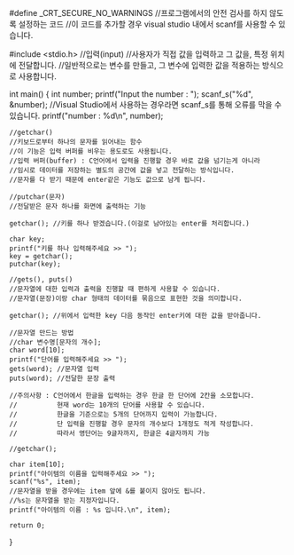 #define _CRT_SECURE_NO_WARNINGS
//프로그램에서의 안전 검사를 하지 않도록 설정하는 코드
//이 코드를 추가할 경우 visual studio 내에서 scanf를 사용할 수 있습니다.

#include <stdio.h>
//입력(input)
//사용자가 직접 값을 입력하고 그 값을, 특정 위치에 전달합니다.
//일반적으로는 변수를 만들고, 그 변수에 입력한 값을 적용하는 방식으로 사용합니다.

int main()
{
	int number;
	printf("Input the number : ");
	scanf_s("%d", &number);
	//Visual Studio에서 사용하는 경우라면 scanf_s를 통해 오류를 막을 수 있습니다.
	printf("number : %d\n", number);

	//getchar()
	//키보드로부터 하나의 문자를 읽어내는 함수
	//이 기능은 입력 버퍼를 비우는 용도로도 사용됩니다.
	//입력 버퍼(buffer) : C언어에서 입력을 진행할 경우 바로 값을 넘기는게 아니라
	//임시로 데이터를 저장하는 별도의 공간에 값을 넣고 전달하는 방식입니다.
	//문자를 다 받기 때문에 enter같은 기능도 값으로 남게 됩니다.

	//putchar(문자)
	//전달받은 문자 하나를 화면에 출력하는 기능 

	getchar(); //키를 하나 받겠습니다.(이걸로 남아있는 enter를 처리합니다.)

	char key;
	printf("키를 하나 입력해주세요 >> ");
	key = getchar();
	putchar(key);

	//gets(), puts()
	//문자열에 대한 입력과 출력을 진행할 때 편하게 사용할 수 있습니다.
	//문자열(문장)이랑 char 형태의 데이터를 묶음으로 표현한 것을 의미합니다.

	getchar(); //위에서 입력한 key 다음 동작인 enter키에 대한 값을 받아줍니다.

	//문자열 만드는 방법
	//char 변수명[문자의 개수];
	char word[10];
	printf("단어를 입력해주세요 >> ");
	gets(word); //문자열 입력
	puts(word); //전달한 문장 출력

	//주의사항 : C언어에서 한글을 입력하는 경우 한글 한 단어에 2칸을 소모합니다.
	//          현재 word는 10개의 단어를 사용할 수 있습니다.
	//			한글을 기준으로는 5개의 단어까지 입력이 가능합니다.
	//			단 입력을 진행할 경우 문자의 개수보다 1개정도 적게 작성합니다.
	//		    따라서 영단어는 9글자까지, 한글은 4글자까지 가능

	//getchar();

	char item[10];
	printf("아이템의 이름을 입력해주세요 >> ");
	scanf("%s", item);
	//문자열을 받을 경우에는 item 앞에 &를 붙이지 않아도 됩니다.
	//%s는 문자열을 받는 지정자입니다.
	printf("아이템의 이름 : %s 입니다.\n", item);

	return 0;
}
